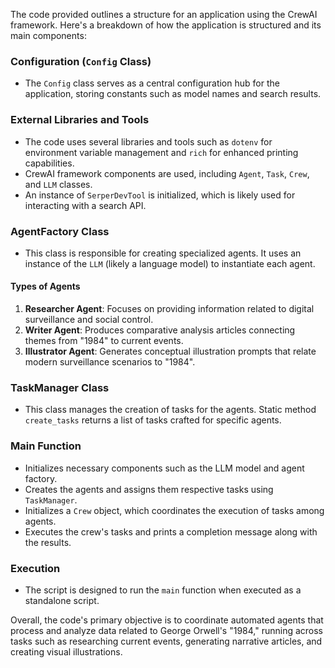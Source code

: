 The code provided outlines a structure for an application using the CrewAI framework. Here's a breakdown of how the application is structured and its main components:

### Configuration (`Config` Class)

- The `Config` class serves as a central configuration hub for the application, storing constants such as model names and search results.

### External Libraries and Tools

- The code uses several libraries and tools such as `dotenv` for environment variable management and `rich` for enhanced printing capabilities.
- CrewAI framework components are used, including `Agent`, `Task`, `Crew`, and `LLM` classes.
- An instance of `SerperDevTool` is initialized, which is likely used for interacting with a search API.

### AgentFactory Class

- This class is responsible for creating specialized agents. It uses an instance of the `LLM` (likely a language model) to instantiate each agent.

#### Types of Agents

1. **Researcher Agent**: Focuses on providing information related to digital surveillance and social control.
2. **Writer Agent**: Produces comparative analysis articles connecting themes from "1984" to current events.
3. **Illustrator Agent**: Generates conceptual illustration prompts that relate modern surveillance scenarios to "1984".

### TaskManager Class

- This class manages the creation of tasks for the agents. Static method `create_tasks` returns a list of tasks crafted for specific agents.

### Main Function

- Initializes necessary components such as the LLM model and agent factory.
- Creates the agents and assigns them respective tasks using `TaskManager`.
- Initializes a `Crew` object, which coordinates the execution of tasks among agents.
- Executes the crew's tasks and prints a completion message along with the results.

### Execution

- The script is designed to run the `main` function when executed as a standalone script.

Overall, the code's primary objective is to coordinate automated agents that process and analyze data related to George Orwell's "1984," running across tasks such as researching current events, generating narrative articles, and creating visual illustrations.
